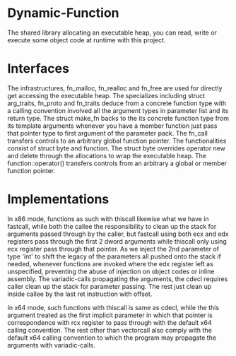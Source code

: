 # Dynamic-Function
The shared library allocating an executable heap, you can read, write or execute
some object code at runtime with this project.

# Interfaces
The infrastructures, fn_malloc, fn_realloc and fn_free are used for directly get
accessing the executable heap. The specializes including struct arg_traits,
fn_proto and fn_traits deduce from a concrete function type with a calling
convention involved all the argument types in parameter list and its return
type. The struct make_fn backs to the its concrete function type from its
template arguments whenever you have a member function just pass that pointer
type to first argument of the parameter pack. The fn_call transfers controls to
an arbitrary global function pointer. The functionalities consist of struct byte
and function. The struct byte overrides operator new and delete through the
allocations to wrap the executable heap. The function::operator() transfers
controls from an arbitrary a global or member function pointer.

# Implementations
In x86 mode, functions as such with thiscall likewise what we have in fastcall,
while both the callee the responsibility to clean up the stack for arguments
passed through by the caller, but fastcall using both ecx and edx registers pass
through the first 2 dword arguments while thiscall only using ecx register pass
through that pointer. As we inject the 2nd parameter of type 'int' to shift the
legacy of the parameters all pushed onto the stack if needed, whenever functions
are invoked where the edx register left as unspecified, preventing the abuse of
injection on object codes or inline assembly. The variadic-calls propagating the
arguments, the cdecl requires caller clean up the stack for parameter passing.
The rest just clean up inside callee by the last ret instruction with offset.

In x64 mode, such functions with thiscall is same as cdecl, while the this
argument treated as the first implicit parameter in which that pointer is
correspondence with rcx register to pass through with the default x64 calling
convention. The rest other than vectorcall also comply with the default x64
calling convention to which the program may propagate the arguments with
variadic-calls.
